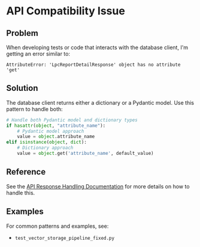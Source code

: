 # API Compatibility Issue

## Problem

When developing tests or code that interacts with the database client, I'm getting an error similar to:

```
AttributeError: 'LpcReportDetailResponse' object has no attribute 'get'
```

## Solution

The database client returns either a dictionary or a Pydantic model. Use this pattern to handle both:

```python
# Handle both Pydantic model and dictionary types
if hasattr(object, "attribute_name"):
    # Pydantic model approach
    value = object.attribute_name
elif isinstance(object, dict):
    # Dictionary approach
    value = object.get('attribute_name', default_value)
```

## Reference

See the [API Response Handling Documentation](../../docs/api_response_handling.md) for more details on how to handle this.

## Examples

For common patterns and examples, see:
- `test_vector_storage_pipeline_fixed.py`
